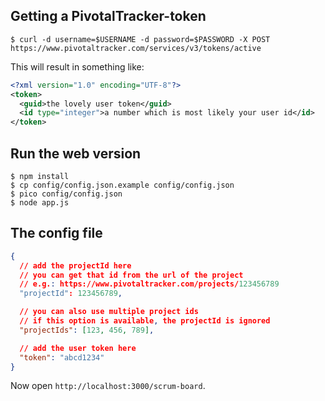 ## Getting a PivotalTracker-token ##

```console
$ curl -d username=$USERNAME -d password=$PASSWORD -X POST https://www.pivotaltracker.com/services/v3/tokens/active
```

This will result in something like:

```xml
<?xml version="1.0" encoding="UTF-8"?>
<token>
  <guid>the lovely user token</guid>
  <id type="integer">a number which is most likely your user id</id>
</token>
```

## Run the web version ##

```console
$ npm install
$ cp config/config.json.example config/config.json
$ pico config/config.json
$ node app.js
```

## The config file ##

```json
{
  // add the projectId here
  // you can get that id from the url of the project
  // e.g.: https://www.pivotaltracker.com/projects/123456789
  "projectId": 123456789,

  // you can also use multiple project ids
  // if this option is available, the projectId is ignored
  "projectIds": [123, 456, 789],

  // add the user token here
  "token": "abcd1234"
}
```

Now open `http://localhost:3000/scrum-board`.
